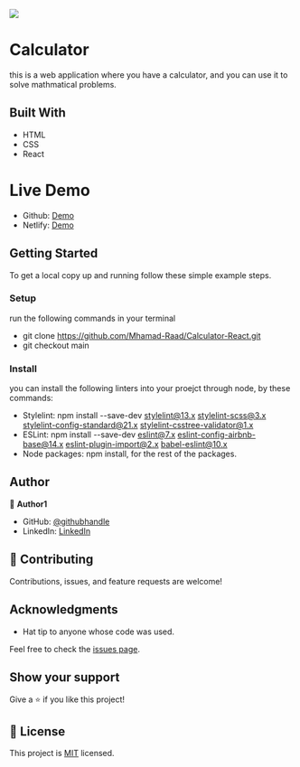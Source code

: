 ![](https://img.shields.io/badge/Microverse-blueviolet)

# Calculator
this is a web application where you have a calculator, and you can use it to solve mathmatical problems.

## Built With
- HTML
- CSS
- React
# Live Demo
- Github: [Demo](https://mhamad-raad.github.io/Calculator-React/)
- Netlify: [Demo](https://elaborate-strudel-07bec0.netlify.app/)

## Getting Started
To get a local copy up and running follow these simple example steps.

### Setup
   run the following commands in your terminal
  - git clone https://github.com/Mhamad-Raad/Calculator-React.git
  - git checkout main
### Install
   you can install the following linters into your proejct through node, by these commands:
  - Stylelint: npm install --save-dev stylelint@13.x stylelint-scss@3.x stylelint-config-standard@21.x    stylelint-csstree-validator@1.x
  - ESLint: npm install --save-dev eslint@7.x eslint-config-airbnb-base@14.x eslint-plugin-import@2.x babel-eslint@10.x
  - Node packages: npm install, for the rest of the packages.
## Author

👤 **Author1**

- GitHub: [@githubhandle](https://github.com/Mhamad-Raad/)
- LinkedIn: [LinkedIn](https://www.linkedin.com/in/mhamad-raad-446a75227/)

## 🤝 Contributing

Contributions, issues, and feature requests are welcome!

## Acknowledgments

- Hat tip to anyone whose code was used.

Feel free to check the [issues page](../../issues/).

## Show your support

Give a ⭐️ if you like this project!

## 📝 License

This project is [MIT](./LICENSE) licensed.
